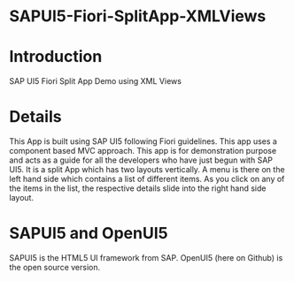 # SAPUI5-Fiori-SplitApp-XMLViews

Introduction
============

SAP UI5 Fiori Split App Demo using XML Views

Details
=======

This App is built using SAP UI5 following Fiori guidelines. This app uses a component based MVC approach. This app is for demonstration purpose and acts as a guide for all the developers who have just begun with SAP UI5. It is a split App which has two layouts vertically. A menu is there on the left hand side which contains a list of different items. As you click on any of the items in the list, the respective details slide into the right hand side layout.

SAPUI5 and OpenUI5
===================

SAPUI5 is the HTML5 UI framework from SAP. OpenUI5 (here on Github) is the open source version.
